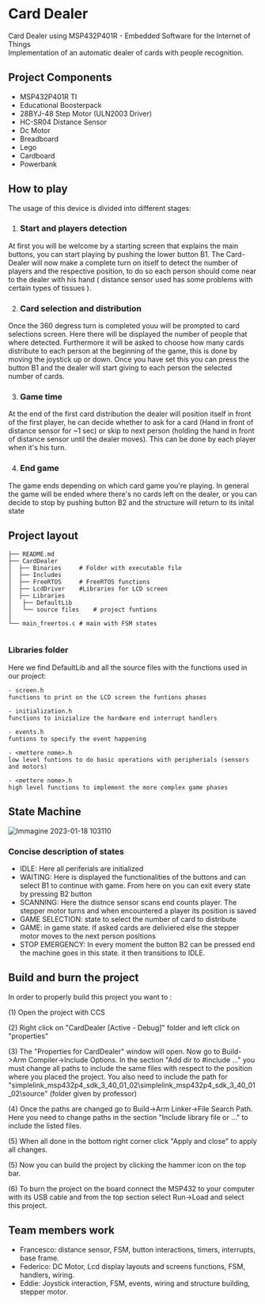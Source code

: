 # Card Dealer
 Card Dealer using MSP432P401R - Embedded Software for the Internet of Things  
 Implementation of an automatic dealer of cards with people recognition.
 
## Project Components
 - MSP432P401R TI
 - Educational Boosterpack
 - 28BYJ-48 Step Motor (ULN2003 Driver)
 - HC-SR04 Distance Sensor
 - Dc Motor
 - Breadboard
 - Lego
 - Cardboard
 - Powerbank
 
## How to play

The usage of this device is divided into different stages:
1. ### Start and players detection
At first you will be welcome by a starting screen that explains the main buttons, you can start playing by pushing the lower button B1.
The Card-Dealer will now make a complete turn on itself to detect the number of players and the respective position, to do so each person should come near to the dealer with his hand ( distance sensor used has some problems with certain types of tissues ).

2. ### Card selection and distribution
Once the 360 degress turn is completed youu will be prompted to card selections screen. Here there will be displayed the number of people that where detected. Furthermore it will be asked to choose how many cards distribute to each person at the beginning of the game, this is done by moving the joystick up or down. Once you have set this you can press the button B1 and the dealer will start giving to each person the selected number of cards.

3. ### Game time
At the end of the first card distribution the dealer will position itself in front of the first player, he can decide whether to ask for a card (Hand in front of distance sensor for ~1 sec) or skip to next person (holding the hand in front of distance sensor until the dealer moves). This can be done by each player when it's his turn.

4. ### End game
The game ends depending on which card game you're playing. In general the game will be ended where there's no cards left on the dealer, or you can decide to stop by pushing button B2 and the structure will return to its inital state


## Project layout

```
├── README.md  
├── CardDealer   
│  ├── Binaries		# Folder with executable file    
│  ├── Includes           
│  ├── FreeRTOS		# FreeRTOS functions    
│  ├── LcdDriver	#Libraries for LCD screen    
│  ├── Libraries    
│  	├── DefaultLib     
│  	└── source files	# project funtions    
│  	     
└── main_freertos.c	# main with FSM states 
    
```


### Libraries folder
Here we find DefaultLib and all the source files with the functions used in our project:

	- screen.h
	functions to print on the LCD screen the funtions phases

	- initialization.h
	functions to inizialize the hardware end interrupt handlers

	- events.h
	funtions to specify the event happening

	- <mettere nome>.h 
	low level funtions to do basic operations with peripherials (sensors and motors)

	- <mettere nome>.h
	high level functions to implement the more complex game phases

## State Machine
![Immagine 2023-01-18 103110](https://user-images.githubusercontent.com/113623927/213134840-ae089878-d0a2-4a26-8f02-a190b4f40642.png)

### Concise description of states

- IDLE: Here all periferials are initialized
- WAITING: Here is displayed the functionalities of the buttons and can select B1 to continue with game. From here on you can exit every state by pressing B2 button
- SCANNING: Here the distnce sensor scans end counts player. The stepper motor turns and when encountered a player its position is saved
- GAME SELECTION: state to select the number of card to distribute
- GAME: in game state. If asked cards are deliviered else the stepper motor moves to the next person positions
- STOP EMERGENCY: In every moment the button B2 can be pressed end the machine goes in this state. it then transitions to IDLE.


## Build and burn the project
In order to properly build this project you want to :

(1) Open the project with CCS
	
(2) Right click on "CardDealer [Active - Debug]" folder and left click on "properties"

(3) The "Properties for CardDealer" window will open. Now go to Build->Arm Compiler->Include Options. In the section "Add dir to #include ..." you must change all paths to include the same files with respect to the position where you placed the project. You also need to include the path for "simplelink_msp432p4_sdk_3_40_01_02\simplelink_msp432p4_sdk_3_40_01_02\source" (folder given by professor)

(4) Once the paths are changed go to Build->Arm Linker->File Search Path. Here you need to change paths in the section "Include library file or ..." to include the listed files.

(5) When all done in the bottom right corner click "Apply and close" to apply all changes.

(5) Now you can build the project by clicking the hammer icon on the top bar.

(6) To burn the project on the board connect the MSP432 to your computer with its USB cable and from the top section select Run->Load and select this project.


## Team members work

- Francesco: distance sensor, FSM, button interactions, timers, interrupts, base frame.
- Federico: DC Motor, Lcd display layouts and screens functions, FSM, handlers, wiring.
- Eddie: Joystick interaction, FSM, events, wiring and structure building, stepper motor.



 
